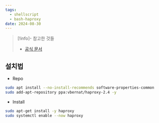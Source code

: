 ```yaml
---
tags:
  - shellscript
  - bash-haproxy
date: 2024-08-30
---
```

> [!info]- 참고한 것들
> - [공식 문서](https://www.haproxy.com/blog/how-to-install-haproxy-on-ubuntu)

## 설치법

- Repo

```bash
sudo apt install --no-install-recommends software-properties-common
sudo add-apt-repository ppa:vbernat/haproxy-2.4 -y
```

- Install

```bash
sudo apt-get install -y haproxy
sudo systemctl enable --now haproxy
```